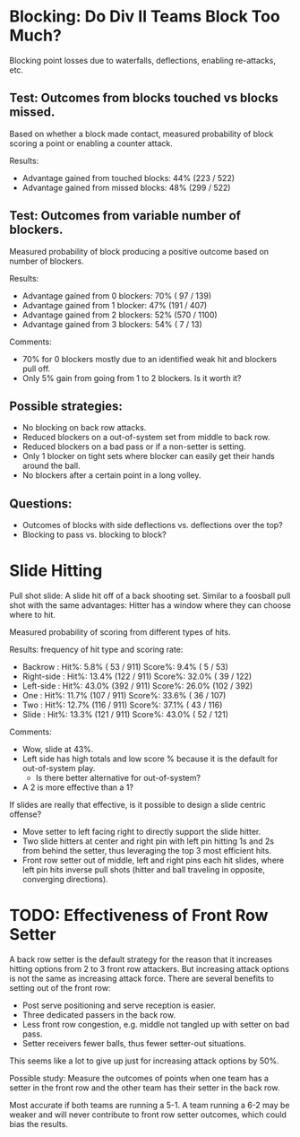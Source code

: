 # Blocking: Do Div II Teams Block Too Much?

Blocking point losses due to waterfalls, deflections, enabling re-attacks, etc.


## Test: Outcomes from blocks touched vs blocks missed.

Based on whether a block made contact, measured
probability of block scoring a point or enabling a counter attack.

Results:

- Advantage gained from touched blocks:  44%  (223 / 522)
- Advantage gained from missed blocks:   48%  (299 / 522)


## Test: Outcomes from variable number of blockers.

Measured probability of block producing a positive outcome based on number of blockers.

Results:

- Advantage gained from 0 blockers:  70%   ( 97 /  139)
- Advantage gained from 1 blocker:   47%   (191 /  407)
- Advantage gained from 2 blockers:  52%   (570 / 1100)
- Advantage gained from 3 blockers:  54%   (  7 /   13)

Comments:

- 70% for 0 blockers mostly due to an identified weak hit and blockers pull off.
- Only 5% gain from going from 1 to 2 blockers.  Is it worth it?


## Possible strategies:

- No blocking on back row attacks.
- Reduced blockers on a out-of-system set from middle to back row.
- Reduced blockers on a bad pass or if a non-setter is setting.
- Only 1 blocker on tight sets where blocker can easily get their hands around the ball.
- No blockers after a certain point in a long volley.

## Questions:

- Outcomes of blocks with side deflections vs. deflections over the top?
- Blocking to pass vs. blocking to block?




# Slide Hitting

Pull shot slide: A slide hit off of a back shooting set.  Similar to a foosball pull shot
with the same advantages:  Hitter has a window where they can choose where to hit.

Measured probability of scoring from different types of hits.

Results: frequency of hit type and scoring rate:

- Backrow    :    Hit%:  5.8% ( 53 / 911)    Score%:  9.4% (  5 /  53)
- Right-side :    Hit%: 13.4% (122 / 911)    Score%: 32.0% ( 39 / 122)
- Left-side  :    Hit%: 43.0% (392 / 911)    Score%: 26.0% (102 / 392)
- One        :    Hit%: 11.7% (107 / 911)    Score%: 33.6% ( 36 / 107)
- Two        :    Hit%: 12.7% (116 / 911)    Score%: 37.1% ( 43 / 116)
- Slide      :    Hit%: 13.3% (121 / 911)    Score%: 43.0% ( 52 / 121)

Comments:

- Wow, slide at 43%.
- Left side has high totals and low score % because it is the default for out-of-system play.
    - Is there better alternative for out-of-system?
- A 2 is more effective than a 1?

If slides are really that effective, is it possible to design a slide centric offense?

- Move setter to left facing right to directly support the slide hitter.
- Two slide hitters at center and right pin with left pin hitting 1s and 2s
  from behind the setter, thus leveraging the top 3 most efficient hits.
- Front row setter out of middle, left and right pins each hit slides,
  where left pin hits inverse pull shots (hitter and ball traveling in opposite,
  converging directions).




# TODO: Effectiveness of Front Row Setter

A back row setter is the default strategy for the reason that it
increases hitting options from 2 to 3 front row attackers.
But increasing attack options is not the same as increasing attack force.
There are several benefits to setting out of the front row:

- Post serve positioning and serve reception is easier.
- Three dedicated passers in the back row.
- Less front row congestion, e.g. middle not tangled up with setter on bad pass.
- Setter receivers fewer balls, thus fewer setter-out situations.

This seems like a lot to give up just for increasing attack options by 50%.

Possible study: Measure the outcomes of points when one team has
a setter in the front row and the other team has their setter in the back row.

Most accurate if both teams are running a 5-1.
A team running a 6-2 may be weaker and will never contribute to
front row setter outcomes, which could bias the results.




